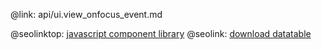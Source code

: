 @link: api/ui.view_onfocus_event.md

@seolinktop: [javascript component library](https://webix.com)
@seolink: [download datatable](https://webix.com/widget/datatable/)